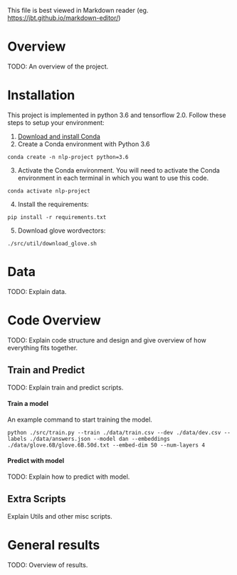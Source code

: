 This file is best viewed in Markdown reader (eg. https://jbt.github.io/markdown-editor/)

# Overview

TODO: An overview of the project.


# Installation

This project is implemented in python 3.6 and tensorflow 2.0. Follow these steps to setup your environment:

1. [Download and install Conda](http://https://conda.io/projects/conda/en/latest/user-guide/install/index.html "Download and install Conda")
2. Create a Conda environment with Python 3.6

```
conda create -n nlp-project python=3.6
```

3. Activate the Conda environment. You will need to activate the Conda environment in each terminal in which you want to use this code.
```
conda activate nlp-project
```
4. Install the requirements:
```
pip install -r requirements.txt
```

5. Download glove wordvectors:
```
./src/util/download_glove.sh
```


# Data

TODO: Explain data.


# Code Overview


TODO: Explain code structure and design and give overview of how everything fits together.


## Train and Predict

TODO: Explain train and predict scripts.

#### Train a model

An example command to start training the model.
```
python ./src/train.py --train ./data/train.csv --dev ./data/dev.csv --labels ./data/answers.json --model dan --embeddings ./data/glove.6B/glove.6B.50d.txt --embed-dim 50 --num-layers 4
```

#### Predict with model

TODO: Explain how to predict with model.


## Extra Scripts

Explain Utils and other misc scripts.

# General results

TODO: Overview of results.

